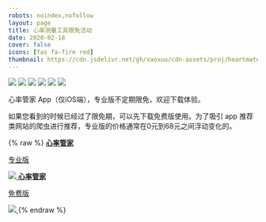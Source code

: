 ```yaml
---
robots: noindex,nofollow
layout: page
title: 心率测量工具限免活动
date: 2020-02-18
cover: false
icons: [fas fa-fire red]
thumbnail: https://cdn.jsdelivr.net/gh/xaoxuu/cdn-assets/proj/heartmate/icon.png
---
```


<fancybox>
<img src='https://cdn.jsdelivr.net/gh/xaoxuu/cdn-assets/proj/heartmate/screenshot01.jpg'>
<img src='https://cdn.jsdelivr.net/gh/xaoxuu/cdn-assets/proj/heartmate/screenshot02.jpg'>
<img src='https://cdn.jsdelivr.net/gh/xaoxuu/cdn-assets/proj/heartmate/screenshot03.jpg'>
<img src='https://cdn.jsdelivr.net/gh/xaoxuu/cdn-assets/proj/heartmate/screenshot04.jpg'>
<img src='https://cdn.jsdelivr.net/gh/xaoxuu/cdn-assets/proj/heartmate/screenshot05.jpg'>
<img src='https://cdn.jsdelivr.net/gh/xaoxuu/cdn-assets/proj/heartmate/screenshot06.jpg'>
</fancybox>

心率管家 App（仅iOS端），专业版不定期限免，欢迎下载体验。

如果您看到的时候已经过了限免期，可以先下载免费版使用。为了吸引 app 推荐类网站的爬虫进行推荐，专业版的价格通常在0元到68元之间浮动变化的。

{% raw %}
<btns circle center grid4>
<a href='https://apps.apple.com/cn/app/heart-mate-pro-hrm-utility/id1463348922?ls=1'>
  <i class='fab fa-apple'></i>
  <b>心率管家</b>
  <p red>专业版</p>
  <img src='https://cdn.jsdelivr.net/gh/xaoxuu/cdn-assets/qrcode/heartmate_pro.png'>
</a>
<a href='https://apps.apple.com/cn/app/heart-mate-lite-hrm-utility/id1475747930?ls=1'>
  <i class='fab fa-apple'></i>
  <b>心率管家</b>
  <p green>免费版</p>
  <img src='https://cdn.jsdelivr.net/gh/xaoxuu/cdn-assets/qrcode/heartmate_lite.png'>
</a>
</btns>
{% endraw %}
